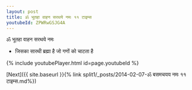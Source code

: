 ```yaml
---
layout: post
title: ॐ भूतहा वाहन सरथये नमः ११ टाइम्स
youtubeId: ZPWRwGSJG4A
---
```

 
 
 ॐ भूतहा वाहन सरथये नमः  
 
 -  जिसका सारथी ब्रह्मा है जो गणों को चाटता है 
 
  
 
  
 
 
 
 
 
 


{% include youtubePlayer.html id=page.youtubeId %}
 
[Next]({{ site.baseurl }}{% link  split1/_posts/2014-02-07-ॐ बसमचयय नमः ११ टाइम्स.md%})
 
